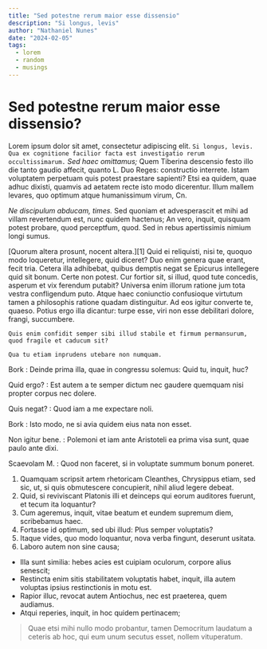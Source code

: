 ```yaml
---
title: "Sed potestne rerum maior esse dissensio"
description: "Si longus, levis"
author: "Nathaniel Nunes"
date: "2024-02-05"
tags:
  - lorem
  - random
  - musings
---
```


# Sed potestne rerum maior esse dissensio?

Lorem ipsum dolor sit amet, consectetur adipiscing elit. `Si longus, levis.` `Qua ex cognitione facilior facta est investigatio rerum occultissimarum.` _Sed haec omittamus;_ Quem Tiberina descensio festo illo die tanto gaudio affecit, quanto L. Duo Reges: constructio interrete. Istam voluptatem perpetuam quis potest praestare sapienti? Etsi ea quidem, quae adhuc dixisti, quamvis ad aetatem recte isto modo dicerentur. Illum mallem levares, quo optimum atque humanissimum virum, Cn.

_Ne discipulum abducam, times._ Sed quoniam et advesperascit et mihi ad villam revertendum est, nunc quidem hactenus; An vero, inquit, quisquam potest probare, quod perceptfum, quod. Sed in rebus apertissimis nimium longi sumus.

[Quorum altera prosunt, nocent altera.][1] Quid ei reliquisti, nisi te, quoquo modo loqueretur, intellegere, quid diceret? Duo enim genera quae erant, fecit tria. Cetera illa adhibebat, quibus demptis negat se Epicurus intellegere quid sit bonum. Certe non potest. Cur fortior sit, si illud, quod tute concedis, asperum et vix ferendum putabit? Universa enim illorum ratione jum tota vestra confligendum puto. Atque haec coniunctio confusioque virtutum tamen a philosophis ratione quadam distinguitur. Ad eos igitur converte te, quaeso. Potius ergo illa dicantur: turpe esse, viri non esse debilitari dolore, frangi, succumbere.

```
Quis enim confidit semper sibi illud stabile et firmum permansurum, quod fragile et caducum sit?

Qua tu etiam inprudens utebare non numquam.
```

Bork
: Deinde prima illa, quae in congressu solemus: Quid tu, inquit, huc?

Quid ergo?
: Est autem a te semper dictum nec gaudere quemquam nisi propter corpus nec dolere.

Quis negat?
: Quod iam a me expectare noli.

Bork
: Isto modo, ne si avia quidem eius nata non esset.

Non igitur bene.
: Polemoni et iam ante Aristoteli ea prima visa sunt, quae paulo ante dixi.

Scaevolam M.
: Quod non faceret, si in voluptate summum bonum poneret.

1. Quamquam scripsit artem rhetoricam Cleanthes, Chrysippus etiam, sed sic, ut, si quis obmutescere concupierit, nihil aliud legere debeat.
2. Quid, si reviviscant Platonis illi et deinceps qui eorum auditores fuerunt, et tecum ita loquantur?
3. Cum ageremus, inquit, vitae beatum et eundem supremum diem, scribebamus haec.
4. Fortasse id optimum, sed ubi illud: Plus semper voluptatis?
5. Itaque vides, quo modo loquantur, nova verba fingunt, deserunt usitata.
6. Laboro autem non sine causa;

- Illa sunt similia: hebes acies est cuipiam oculorum, corpore alius senescit;
- Restincta enim sitis stabilitatem voluptatis habet, inquit, illa autem voluptas ipsius restinctionis in motu est.
- Rapior illuc, revocat autem Antiochus, nec est praeterea, quem audiamus.
- Atqui reperies, inquit, in hoc quidem pertinacem;

> Quae etsi mihi nullo modo probantur, tamen Democritum laudatum a ceteris ab hoc, qui eum unum secutus esset, nollem vituperatum.
